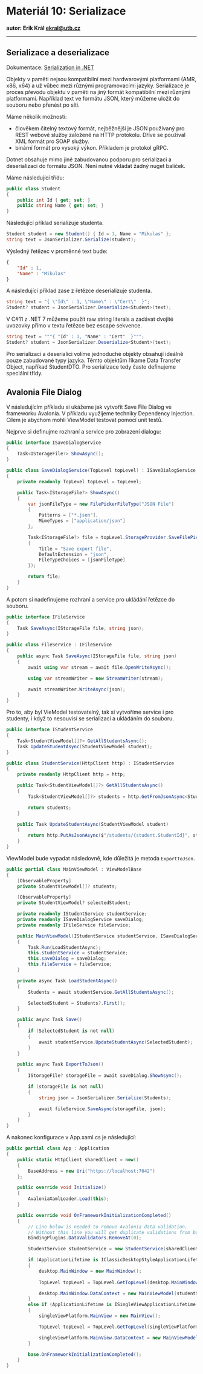 # Materiál 10: Serializace

**autor: Erik Král ekral@utb.cz**

---

## Serializace a deserializace

Dokumentace: [Serialization in .NET](https://learn.microsoft.com/en-us/dotnet/standard/serialization/)

Objekty v paměti nejsou kompatibilní mezi hardwarovými platformami (AMR, x86, x64) a už vůbec mezi různými programovacími jazyky. Serializace je proces převodu objektu v paměti na jiný formát kompatibilní mezi různými platformami. Například text ve formátu JSON, který můžeme uložit do souboru nebo přenést po síti. 

Máme několik možností:

- člověkem čitelný textový formát, nejběžnější je JSON používaný pro REST webové služby založené na HTTP protokolu. Dříve se používal XML formát pro SOAP služby.
- binární formát pro vysoký výkon. Příkladem je protokol gRPC.

Dotnet obsahuje mimo jiné zabudovanou podporu pro serializaci a deserializaci do formátu JSON. Není nutné vkládat žádný nuget balíček.

Máme následující třídu:

```csharp
public class Student
{
    public int Id { get; set; }
    public string Name { get; set; }
}
```

Následující příklad serializuje studenta.


```csharp
Student student = new Student() { Id = 1, Name = "Mikulas" };
string text = JsonSerializer.Serialize(student);
```

Výsledný řetězec v proměnné text bude:
```json
{
    "Id" : 1,
    "Name" : "Mikulas"
}
```

A následující příklad zase z řetězce deserializuje studenta.

```csharp
string text = "{ \"Id\" : 1, \"Name\" : \"Cert\"  }";
Student? student = JsonSerializer.Deserialize<Student>(text);
```

V C#11 z .NET 7 můžeme použít raw string literals a zadávat dvojité uvozovky přímo v textu řetězce bez escape sekvence.
 
 ```csharp
string text = """{ "Id" : 1, "Name" : "Cert"  }""";
Student? student = JsonSerializer.Deserialize<Student>(text);
```

Pro serializaci a deserialici volíme jednoduché objekty obsahují ideálně pouze zabudované typy jazyka. Těmto objektům říkame Data Transfer Object, napříkad StudentDTO. Pro serializace tedy často definujeme speciální třídy.

## Avalonia File Dialog

V následujícím příkladu si ukážeme jak vytvořit Save File Dialog ve frameworku Avalonia. V příkladu využijeme techniky Dependency Injection. Cílem je abychom mohli ViewModel testovat pomocí unit testů.

Nejprve si definujme rozhraní a service pro zobrazení dialogu:

```csharp
public interface ISaveDialogService
{
    Task<IStorageFile?> ShowAsync();
}
```


```csharp
public class SaveDialogService(TopLevel topLevel) : ISaveDialogService
{
    private readonly TopLevel topLevel = topLevel;

    public Task<IStorageFile?> ShowAsync()
    {
        var jsonFileType = new FilePickerFileType("JSON File")
        {
            Patterns = ["*.json"],
            MimeTypes = ["application/json"]
        };

        Task<IStorageFile?> file = topLevel.StorageProvider.SaveFilePickerAsync(new FilePickerSaveOptions
        {
            Title = "Save export file",
            DefaultExtension = "json",
            FileTypeChoices = [jsonFileType]
        });

        return file;
    }
}
```

A potom si nadefinujeme rozhraní a service pro ukládání řetězce do souboru.

```csharp
public interface IFileService
{
    Task SaveAsync(IStorageFile file, string json);
}
```


```csharp
public class FileService : IFileService
{
    public async Task SaveAsync(IStorageFile file, string json)
    {
        await using var stream = await file.OpenWriteAsync();

        using var streamWriter = new StreamWriter(stream);

        await streamWriter.WriteAsync(json);
    }
}
```

Pro to, aby byl VieModel testovatelný, tak si vytvoříme service i pro studenty, i když to nesouvisí se serializací a ukládáním do souboru.

```csharp
public interface IStudentService
{
    Task<StudentViewModel[]?> GetAllStudentsAsync();
    Task UpdateStudentAsync(StudentViewModel student);
}
```


```csharp
public class StudentService(HttpClient http) : IStudentService
{
    private readonly HttpClient http = http;

    public Task<StudentViewModel[]?> GetAllStudentsAsync()
    {
        Task<StudentViewModel[]?> students = http.GetFromJsonAsync<StudentViewModel[]>("/students");

        return students;
    }

    public Task UpdateStudentAsync(StudentViewModel student)
    {
        return http.PutAsJsonAsync($"/students/{student.StudentId}", student);
    }
}
```


ViewModel bude vypadat následovně, kde důležitá je metoda `ExportToJson`.

```csharp
public partial class MainViewModel : ViewModelBase
{
    [ObservableProperty]
    private StudentViewModel[]? students;

    [ObservableProperty]
    private StudentViewModel? selectedStudent;

    private readonly IStudentService studentService;
    private readonly ISaveDialogService saveDialog;
    private readonly IFileService fileService;

    public MainViewModel(IStudentService studentService, ISaveDialogService saveDialog, IFileService fileService)
    {
        Task.Run(LoadStudentAsync);
        this.studentService = studentService;
        this.saveDialog = saveDialog;
        this.fileService = fileService;
    }

    private async Task LoadStudentAsync()
    {
        Students = await studentService.GetAllStudentsAsync();

        SelectedStudent = Students?.First();
    }

    public async Task Save()
    {
        if (SelectedStudent is not null)
        {
            await studentService.UpdateStudentAsync(SelectedStudent);
        }
    }

    public async Task ExportToJson()
    {
        IStorageFile? storageFile = await saveDialog.ShowAsync();

        if (storageFile is not null)
        {
            string json = JsonSerializer.Serialize(Students);

            await fileService.SaveAsync(storageFile, json);
        }
    }
}
```

A nakonec konfigurace v App.xaml.cs je následující:

```csharp
public partial class App : Application
{
    public static HttpClient sharedClient = new()
    {
        BaseAddress = new Uri("https://localhost:7042")
    };

    public override void Initialize()
    {
        AvaloniaXamlLoader.Load(this);
    }

    public override void OnFrameworkInitializationCompleted()
    {
        // Line below is needed to remove Avalonia data validation.
        // Without this line you will get duplicate validations from both Avalonia and CT
        BindingPlugins.DataValidators.RemoveAt(0);

        StudentService studentService = new StudentService(sharedClient);

        if (ApplicationLifetime is IClassicDesktopStyleApplicationLifetime desktop)
        {
            desktop.MainWindow = new MainWindow();
            
            TopLevel topLevel = TopLevel.GetTopLevel(desktop.MainWindow) ?? throw new NullReferenceException();

            desktop.MainWindow.DataContext = new MainViewModel(studentService, new SaveDialogService(topLevel), new FileService());
        }
        else if (ApplicationLifetime is ISingleViewApplicationLifetime singleViewPlatform)
        {
            singleViewPlatform.MainView = new MainView();

            TopLevel topLevel = TopLevel.GetTopLevel(singleViewPlatform.MainView) ?? throw new NullReferenceException();

            singleViewPlatform.MainView.DataContext = new MainViewModel(studentService, new SaveDialogService(topLevel), new FileService());
        }

        base.OnFrameworkInitializationCompleted();
    }
}
```
